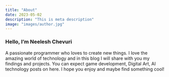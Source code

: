 ```yaml
---
title: "About"
date: 2023-05-02
description: "This is meta description"
image: "images/author.jpg"
---
```


### Hello, I’m **Neelesh Chevuri**

A passionate programmer who loves to create new things. I love the amazing world of technology and
in this blog I will share with you my findings and projects. You can expect game development,
Digital Art, AI technology posts on here. I hope you enjoy and maybe find something cool!
